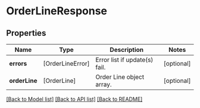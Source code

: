 # OrderLineResponse

## Properties
Name | Type | Description | Notes
------------ | ------------- | ------------- | -------------
**errors** | [OrderLineError] | Error list if update(s) fail. | [optional] 
**orderLine** | [OrderLine] | Order Line object array. | [optional] 

[[Back to Model list]](../README.md#documentation-for-models) [[Back to API list]](../README.md#documentation-for-api-endpoints) [[Back to README]](../README.md)


